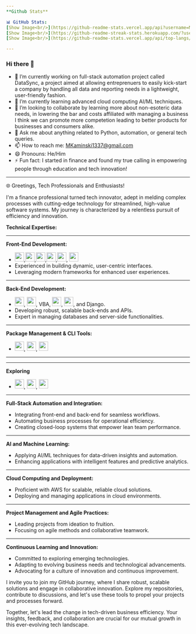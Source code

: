 ```yaml
---
**Github Stats**

📊 GitHub Stats:
[Show Image<br/>](https://github-readme-stats.vercel.app/api?username=MAKaminski&theme=dark&hide_border=false&include_all_commits=true&count_private=true)
[Show Image<br/>](https://github-readme-streak-stats.herokuapp.com/?user=MAKaminski&theme=dark&hide_border=false)
[Show Image<br/>](https://github-readme-stats.vercel.app/api/top-langs/?username=MAKaminski&theme=dark&hide_border=false&include_all_commits=true&count_private=true&layout=compact)

---
```


### Hi there 👋

- 🔭 I’m currently working on full-stack automation project called DataSync, a project aimed at allowing entreprenuers to easily kick-start a company by handling all data and reporting needs in a lightweight, user-friendly fashion.
- 🌱 I’m currently learning advanced cloud computing AI/ML techniques.
- 👯 I’m looking to collaborate by learning more about non-esoteric data needs, in lowering the bar and costs affiliated with managing a business I think we can promote more competetion leading to better products for businesses and consumers alike.
- 💬 Ask me about anything related to Python, automation, or general tech queries.
- 📫 How to reach me: [MKaminski1337@gmail.com](mailto:MKaminski1337@gmail.com)
- 😄 Pronouns: He/Him
- ⚡ Fun fact: I started in finance and found my true calling in empowering people through education and tech innovation!

---

🌐 Greetings, Tech Professionals and Enthusiasts!

I'm a finance professional turned tech innovator, adept in melding complex processes with cutting-edge technology for streamlined, high-value software systems. My journey is characterized by a relentless pursuit of efficiency and innovation.

**Technical Expertise:**

---

**Front-End Development:**
- <img src="https://github.com/MAKaminski/MAKaminski/assets/19610881/f8de5306-f301-46e6-87b2-f33e87f78760" width="25" height="25">,<img src="https://github.com/MAKaminski/MAKaminski/assets/19610881/bc9ff81c-f5a0-475b-ad2d-6bafe35109f8" width="25" height="25">,<img src="https://github.com/MAKaminski/MAKaminski/assets/19610881/7a0611fe-b829-4b08-bae9-f8f17f2bda58" width="25" height="25">,<img src="https://github.com/MAKaminski/MAKaminski/assets/19610881/d5969be1-856a-4984-b73a-72bc9aa977a5" width="25" height="25">,<img src="https://github.com/MAKaminski/MAKaminski/assets/19610881/3c2ab4f7-7bdd-44ff-a7f6-c21770f8b2ed" width="25" height="25">, <img src="https://github.com/MAKaminski/MAKaminski/assets/19610881/bd7e2f0e-04c7-4419-95ed-d94e054deffc" width="25" height="25">
- Experienced in building dynamic, user-centric interfaces.
- Leveraging modern frameworks for enhanced user experiences.

---

**Back-End Development:**
- <img src="https://github.com/MAKaminski/MAKaminski/assets/19610881/7af03a7d-d934-426e-994a-025ab404ba0a" width="25" height="25">, <img src="https://github.com/MAKaminski/MAKaminski/assets/19610881/3b13c343-9044-4569-adc8-5401d6ca80f5" width="25" height="25">, VBA, <img src="https://github.com/MAKaminski/MAKaminski/assets/19610881/69683e7e-8410-47a2-a400-e88ccf83cd72" width="25" height="25">, <img src="https://github.com/MAKaminski/MAKaminski/assets/19610881/26486295-75a9-42f6-9c96-2c62f74dc341" width="25" height="25">, and Django.
- Developing robust, scalable back-ends and APIs.
- Expert in managing databases and server-side functionalities.

---

**Package Management & CLI Tools:**
- <img src="https://github.com/MAKaminski/MAKaminski/assets/19610881/fdc95f14-78fe-493f-9885-9ac6dcaf97b4" width="25" height="25">, <img src="https://github.com/MAKaminski/MAKaminski/assets/19610881/b7493c2f-e7b3-408e-991f-60e3136a9cbf" width="25" height="25">, <img src="https://github.com/MAKaminski/MAKaminski/assets/19610881/815340c1-078b-440e-977a-9eb2cccd2233" width="25" height="25">

---

---

**Exploring**
- <img src="https://github.com/MAKaminski/MAKaminski/assets/19610881/25ec2f80-b11c-4bbc-9c56-465e56c0b6f5" width="25" height="25">, <img src="https://github.com/MAKaminski/MAKaminski/assets/19610881/bc60347e-8190-4595-9d49-40d7ea910107" width="25" height="25">, <img src="https://github.com/MAKaminski/MAKaminski/assets/19610881/db4710a7-3b71-4403-80cc-fc6a31c929e9" width="25" height="25">

---

**Full-Stack Automation and Integration:**
- Integrating front-end and back-end for seamless workflows.
- Automating business processes for operational efficiency.
- Creating closed-loop systems that empower lean team performance.

---

**AI and Machine Learning:**
- Applying AI/ML techniques for data-driven insights and automation.
- Enhancing applications with intelligent features and predictive analytics.

---

**Cloud Computing and Deployment:**
- Proficient with AWS for scalable, reliable cloud solutions.
- Deploying and managing applications in cloud environments.

---

**Project Management and Agile Practices:**
- Leading projects from ideation to fruition.
- Focusing on agile methods and collaborative teamwork.

---

**Continuous Learning and Innovation:**
- Committed to exploring emerging technologies.
- Adapting to evolving business needs and technological advancements.
- Advocating for a culture of innovation and continuous improvement.

I invite you to join my GitHub journey, where I share robust, scalable solutions and engage in collaborative innovation. Explore my repositories, contribute to discussions, and let's use these tools to propel your projects and processes forward.

Together, let's lead the change in tech-driven business efficiency. Your insights, feedback, and collaboration are crucial for our mutual growth in this ever-evolving tech landscape.
